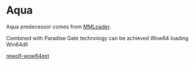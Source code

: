# Aqua

Aqua predecessor comes from [MMLoader](https://github.com/tishion/mmLoader).

Combined with Paradise Gate technology can be achieved Wow64 loading Win64dll

[rewolf-wow64ext](https://github.com/daredemo-daisuki/rewolf-wow64ext)
